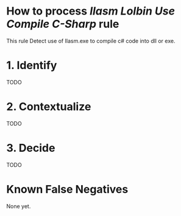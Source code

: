 # How to process *Ilasm Lolbin Use Compile C-Sharp* rule
This rule Detect use of Ilasm.exe to compile c# code into dll or exe.

# 1. Identify
TODO

# 2. Contextualize
TODO

# 3. Decide
TODO

# Known False Negatives
None yet.
